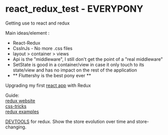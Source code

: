 # react_redux_test - EVERYPONY
Getting use to react and redux

Main ideas/element :
* React-Redux
* CssInJs - No more .css files
* layout > container > views
* Api is the "middleware", I still don't get the point of a "real middleware"
* SetState is good in a container/view in case it only touch to its state/view and has no impact on the rest of the application
* ** Fluttershy is the best pony ever **


Upgrading my first [react app](https://github.com/Nevosis/react_test) with Redux

Guide:<br />
[redux website](http://redux.js.org/docs/introduction/)<br />
[css-tricks](https://github.com/bradwestfall/CSS-Tricks-React-Series)<br />
[redux examples](https://github.com/reactjs/redux/tree/master/examples)

[DEVTOOLS](https://chrome.google.com/webstore/detail/redux-devtools/lmhkpmbekcpmknklioeibfkpmmfibljd) for redux. Show the store evolution over time and store-changing.

